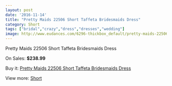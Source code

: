 ```yaml
---
layout: post
date: '2016-11-14'
title: "Pretty Maids 22506 Short Taffeta Bridesmaids Dress"
category: Short
tags: ["bridal","crazy","dress","dresses","wedding"]
image: http://www.eudances.com/6296-thickbox_default/pretty-maids-22506-short-taffeta-bridesmaids-dress.jpg
---
```

Pretty Maids 22506 Short Taffeta Bridesmaids Dress

On Sales: **$238.99**
<a href="https://www.eudances.com/en/short/2278-pretty-maids-22506-short-taffeta-bridesmaids-dress.html"><amp-img layout="responsive" width="600" height="600" src="//www.eudances.com/6296-thickbox_default/pretty-maids-22506-short-taffeta-bridesmaids-dress.jpg" alt="Pretty Maids 22506 Short Taffeta Bridesmaids Dress 0" /></a>
<a href="https://www.eudances.com/en/short/2278-pretty-maids-22506-short-taffeta-bridesmaids-dress.html"><amp-img layout="responsive" width="600" height="600" src="//www.eudances.com/6297-thickbox_default/pretty-maids-22506-short-taffeta-bridesmaids-dress.jpg" alt="Pretty Maids 22506 Short Taffeta Bridesmaids Dress 1" /></a>
<a href="https://www.eudances.com/en/short/2278-pretty-maids-22506-short-taffeta-bridesmaids-dress.html"><amp-img layout="responsive" width="600" height="600" src="//www.eudances.com/6298-thickbox_default/pretty-maids-22506-short-taffeta-bridesmaids-dress.jpg" alt="Pretty Maids 22506 Short Taffeta Bridesmaids Dress 2" /></a>

Buy it: [Pretty Maids 22506 Short Taffeta Bridesmaids Dress](https://www.eudances.com/en/short/2278-pretty-maids-22506-short-taffeta-bridesmaids-dress.html "Pretty Maids 22506 Short Taffeta Bridesmaids Dress")

View more: [Short](https://www.eudances.com/en/25-short "Short")